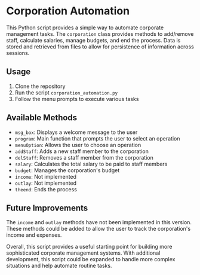 # Corporation Automation

This Python script provides a simple way to automate corporate management tasks. The `corporation` class provides methods to add/remove staff, calculate salaries, manage budgets, and end the process. Data is stored and retrieved from files to allow for persistence of information across sessions.

## Usage

1. Clone the repository
2. Run the script `corporation_automation.py`
3. Follow the menu prompts to execute various tasks

## Available Methods

- `msg_box`: Displays a welcome message to the user
- `program`: Main function that prompts the user to select an operation
- `menuOption`: Allows the user to choose an operation
- `addStaff`: Adds a new staff member to the corporation
- `delStaff`: Removes a staff member from the corporation
- `salary`: Calculates the total salary to be paid to staff members
- `budget`: Manages the corporation's budget
- `income`: Not implemented
- `outlay`: Not implemented
- `theend`: Ends the process

## Future Improvements

The `income` and `outlay` methods have not been implemented in this version. These methods could be added to allow the user to track the corporation's income and expenses. 

Overall, this script provides a useful starting point for building more sophisticated corporate management systems. With additional development, this script could be expanded to handle more complex situations and help automate routine tasks.
